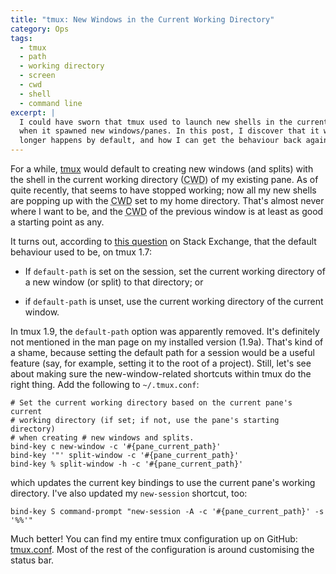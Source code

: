 ```yaml
---
title: "tmux: New Windows in the Current Working Directory"
category: Ops
tags:
  - tmux
  - path
  - working directory
  - screen
  - cwd
  - shell
  - command line
excerpt: |
  I could have sworn that tmux used to launch new shells in the current working directory of my active shell
  when it spawned new windows/panes. In this post, I discover that it wasn't my imagination, that it no
  longer happens by default, and how I can get the behaviour back again.
---
```

For a while, [tmux](http://tmux.sourceforge.net) would default to creating new
windows (and splits) with the shell in the current working directory
(<abbr title="Current Working Directory" class="initialism">CWD</abbr>) of my
existing pane.  As of quite recently, that seems to have stopped working; now
all my new shells are popping up with the
<abbr title="Current Working Directory" class="initialism">CWD</abbr> set to my
home directory. That's almost never where I want to be, and the
<abbr title="Current Working Directory" class="initialism">CWD</abbr> of the
previous window is at least as good a starting point as any.

It turns out, according to
[this question](http://unix.stackexchange.com/questions/12032/create-new-window-with-current-directory-in-tmux)
on Stack Exchange, that the default behaviour used to be, on tmux 1.7:

* If `default-path` is set on the session, set the current working directory of
  a new window (or split) to that directory; or

* if `default-path` is unset, use the current working directory of the current
  window.

In tmux 1.9, the `default-path` option was apparently removed. It's definitely
not mentioned in the man page on my installed version (1.9a). That's kind of a
shame, because setting the default path for a session would be a useful feature
(say, for example, setting it to the root of a project). Still, let's see about
making sure the new-window-related shortcuts within tmux do the right thing.
Add the following to `~/.tmux.conf`:

    # Set the current working directory based on the current pane's current
    # working directory (if set; if not, use the pane's starting directory)
    # when creating # new windows and splits.
    bind-key c new-window -c '#{pane_current_path}'
    bind-key '"' split-window -c '#{pane_current_path}'
    bind-key % split-window -h -c '#{pane_current_path}'

which updates the current key bindings to use the current pane's working
directory. I've also updated my `new-session` shortcut, too:

    bind-key S command-prompt "new-session -A -c '#{pane_current_path}' -s '%%'"

Much better! You can find my entire tmux configuration up on GitHub:
[tmux.conf](https://github.com/mathie/dot-files/blob/master/tmux.conf). Most of
the rest of the configuration is around customising the status bar.

